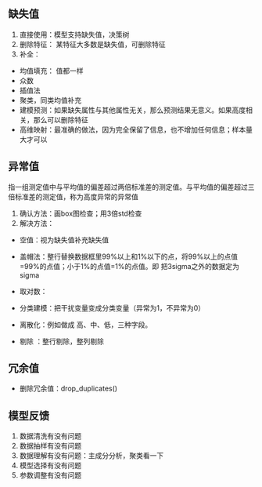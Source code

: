 ## 缺失值
1. 直接使用：模型支持缺失值，决策树
2. 删除特征： 某特征大多数是缺失值，可删除特征
3. 补全： 
* 均值填充： 值都一样
* 众数
* 插值法
* 聚类，同类均值补充
* 建模预测：如果缺失属性与其他属性无关，那么预测结果无意义。如果高度相关，那么可以删除特征
* 高维映射：最准确的做法，因为完全保留了信息，也不增加任何信息；样本量大才可以

## 异常值
指一组测定值中与平均值的偏差超过两倍标准差的测定值。与平均值的偏差超过三倍标准差的测定值，称为高度异常的异常值
1. 确认方法：画box图检查；用3倍std检查
2. 解决方法：
* 空值：视为缺失值补充缺失值
* 盖帽法：整行替换数据框里99%以上和1%以下的点，将99%以上的点值=99%的点值；小于1%的点值=1%的点值。即
把3sigma之外的数据定为sigma


* 取对数：
* 分类建模：把干扰变量变成分类变量（异常为1，不异常为0）
* 离散化：例如做成 高、中、低，三种字段。
* 剔除 ：整行剔除，整列剔除

## 冗余值
* 删除冗余值：drop_duplicates()

## 模型反馈
1. 数据清洗有没有问题
2. 数据抽样有没有问题
3. 数据理解有没有问题：主成分分析，聚类看一下
4. 模型选择有没有问题
5. 参数调整有没有问题

